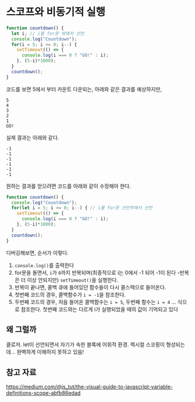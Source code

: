 # 스코프와 비동기적 실행

```JavaScript
function countdown() {
  let i; // i를 for문 밖에서 선언
  console.log("Countdown");
  for(i = 5; i >= 0; i--) {
    setTimeout(() => {
      console.log(i === 0 ? "GO!" : i);
    }, (5-i)*1000);
  }
  countdown();
}
```

코드를 보면 5에서 부터 카운트 다운되는, 아래와 같은 결과를 예상하지만,

```
5
4
3
2
1
GO!
```

실제 결과는 아래와 같다.

```
-1
-1
-1
-1
-1
-1
```

원하는 결과를 얻으려면 코드를 아래와 같이 수정해야 한다.

```JavaScript
function countdown() {
  console.log("Countdown");
  for(let i = 5; i >= 0; i--) { // i를 for문 선언부에서 선언
    setTimeout(() => {
      console.log(i === 0 ? "GO!" : i);
    }, (5-i)*1000);
  }
  countdown();
}
```

디버깅해보면, 순서가 이렇다.

1. `console.log()`를 출력한다
2. for문을 돌면서, `i`가 `0`까지 반복되며(최종적으로 i는 0에서 -1 되어 -1이 된다 -반복은 더 이상 안되지만) `setTimeout()`을 실행한다.
3. 반복이 끝나면, 콜백 큐에 들어있던 함수들이 다시 콜스택으로 들어온다.
4. 첫번째 코드의 경우, 콜백함수가 `i = -1`을 참조한다.
5. 두번째 코드의 경우, 처음 들어온 콜백함수는 `i = 5`, 두번째 함수는 `i = 4` ... 식으로 참조한다. 첫번째 코드와는 다르게 i가 실행되었을 때의 값이 기억되고 있다

## 왜 그럴까

클로저. let이 선언되면서 자기가 속한 블록에 어휘적 환경. 렉시컬 스코핑이 형성되는데... 완벽하게 이해하지 못하고 있음!

## 참고 자료

<https://medium.com/@js_tut/the-visual-guide-to-javascript-variable-definitions-scope-abfb86edad>
